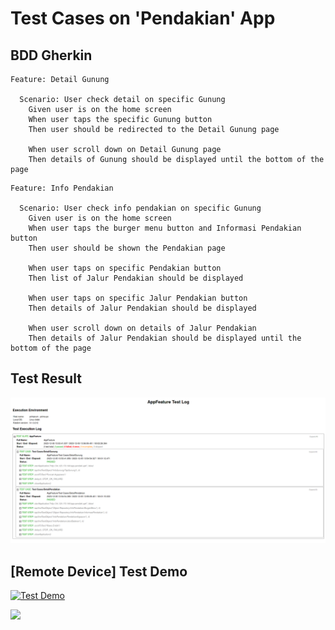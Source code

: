 # Test Cases on 'Pendakian' App

## BDD Gherkin

```gherkin
Feature: Detail Gunung

  Scenario: User check detail on specific Gunung
    Given user is on the home screen
    When user taps the specific Gunung button
    Then user should be redirected to the Detail Gunung page

    When user scroll down on Detail Gunung page
    Then details of Gunung should be displayed until the bottom of the page
```

```gherkin
Feature: Info Pendakian

  Scenario: User check info pendakian on specific Gunung
    Given user is on the home screen
    When user taps the burger menu button and Informasi Pendakian button
    Then user should be shown the Pendakian page

    When user taps on specific Pendakian button
    Then list of Jalur Pendakian should be displayed

    When user taps on specific Jalur Pendakian button
    Then details of Jalur Pendakian should be displayed

    When user scroll down on details of Jalur Pendakian
    Then details of Jalur Pendakian should be displayed until the bottom of the page
```

## Test Result

![Test Result](test-result.png)

## [Remote Device] Test Demo

[![Test Demo](https://img.youtube.com/vi/7NujAfctBWc/maxresdefault.jpg)](https://www.youtube.com/embed/7NujAfctBWc)

[<img src="https://img.youtube.com/vi/7NujAfctBWc/maxresdefault.jpg" />](https://www.youtube.com/embed/7NujAfctBWc)
